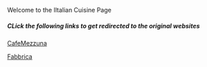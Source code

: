 <html>
<head>
<title> Italian Cuisine </title>
</head>
<style>

body {
  background-color: light-blue;
}

h5 {
  color: black;
  text-align: center;
}

 
p {
  font-family: verdana;
  color: black;
  font-size: 20px;
}

</style>
<body>

<p> Welcome to the Iltalian Cuisine Page </p> 

<h5> CLick the following links to get redirected to the original websites </h5> 

<a href="https://sabyasac.github.io/CafeMezzuna/">CafeMezzuna</a>

<a href="......................">Fabbrica</a>

</body>

</html>
